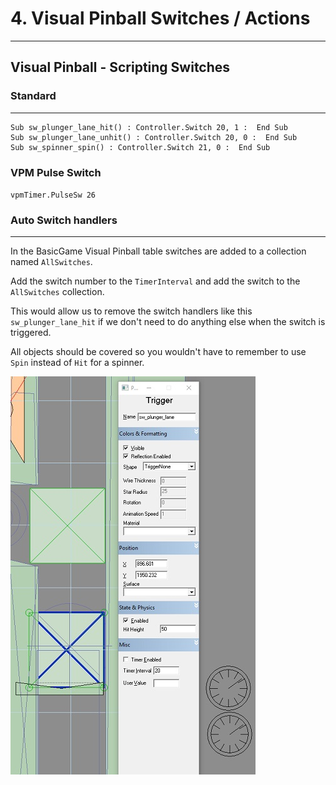 # 4. Visual Pinball Switches / Actions
---

## Visual Pinball - Scripting Switches

### Standard
---

```
Sub sw_plunger_lane_hit() : Controller.Switch 20, 1 :  End Sub   
Sub sw_plunger_lane_unhit() : Controller.Switch 20, 0 :  End Sub
Sub sw_spinner_spin() : Controller.Switch 21, 0 :  End Sub
```

### VPM Pulse Switch

`vpmTimer.PulseSw 26`


### Auto Switch handlers
---

In the BasicGame Visual Pinball table switches are added to a collection named `AllSwitches`.

Add the switch number to the `TimerInterval` and add the switch to the `AllSwitches` collection.

This would allow us to remove the switch handlers like this `sw_plunger_lane_hit` if we don't need to do anything else when the switch is triggered.

All objects should be covered so you wouldn't have to remember to use `Spin` instead of `Hit` for a spinner.


![image](images/vp-auto-switches-1.jpg)


